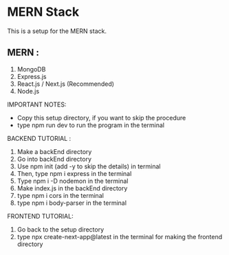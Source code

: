 # MERN Stack

This is a setup for the MERN stack.

## MERN :
1. MongoDB
2. Express.js
3. React.js / Next.js (Recommended)
4. Node.js

IMPORTANT NOTES:
* Copy this setup directory, if you want to skip the procedure
* type npm run dev to run the program in the terminal

BACKEND TUTORIAL :
1. Make a backEnd directory
2. Go into backEnd directory
3. Use npm init (add -y to skip the details) in terminal
4. Then, type npm i express in the terminal
5. Type npm i -D nodemon in the terminal
6. Make index.js in the backEnd directory
7. type npm i cors in the terminal
8. type npm i body-parser in the terminal

FRONTEND TUTORIAL:
1. Go back to the setup directory
2. type npx create-next-app@latest in the terminal for making the frontend directory
